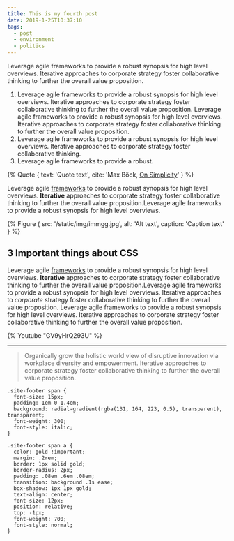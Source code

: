 ```yaml
---
title: This is my fourth post
date: 2019-1-25T10:37:10
tags:
  - post
  - environment
  - politics
---
```


Leverage agile frameworks to provide a robust synopsis for high level overviews. Iterative approaches to corporate strategy foster collaborative thinking to further the overall value proposition. 

1. Leverage agile frameworks to provide a robust synopsis for high level overviews. Iterative approaches to corporate strategy foster collaborative thinking to further the overall value proposition. Leverage agile frameworks to provide a robust synopsis for high level overviews. Iterative approaches to corporate strategy foster collaborative thinking to further the overall value proposition.
2. Leverage agile frameworks to provide a robust synopsis for high level overviews. Iterative approaches to corporate strategy foster collaborative thinking.
3. Leverage agile frameworks to provide a robust.

{% Quote {
  text: 'Quote text',
  cite: 'Max Böck, [On Simplicity](https://mxb.dev/blog/on-simplicity/)'
} %}

Leverage agile [frameworks](#) to provide a robust synopsis for high level overviews. **Iterative** approaches to corporate strategy foster collaborative thinking to further the overall value proposition.Leverage agile frameworks to provide a robust synopsis for high level overviews.

{% Figure {
  src: '/static/img/immgg.jpg',
  alt: 'Alt text',
  caption: 'Caption text'
} %}

## 3 Important things about CSS

Leverage agile [frameworks](#) to provide a robust synopsis for high level overviews. **Iterative** approaches to corporate strategy foster collaborative thinking to further the overall value proposition.Leverage agile frameworks to provide a robust synopsis for high level overviews. Iterative approaches to _corporate_ strategy foster collaborative thinking to further the overall value proposition. Leverage agile frameworks to provide a robust synopsis for high level overviews. Iterative approaches to corporate strategy foster collaborative thinking to further the overall value proposition. 

{% Youtube "GV9yHrQ293U" %}

***

> Organically grow the holistic world view of disruptive innovation via workplace diversity and empowerment. Iterative approaches to corporate strategy foster collaborative thinking to further the overall value proposition.

``` css/1,2
.site-footer span {
  font-size: 15px;
  padding: 1em 0 1.4em;
  background: radial-gradient(rgba(131, 164, 223, 0.5), transparent), transparent;
  font-weight: 300;
  font-style: italic;
}

.site-footer span a {
  color: gold !important;
  margin: .2rem;
  border: 1px solid gold;
  border-radius: 2px;
  padding: .08em .6em .08em;
  transition: background .1s ease;
  box-shadow: 1px 1px gold;
  text-align: center;
  font-size: 12px;
  position: relative;
  top: -1px;
  font-weight: 700;
  font-style: normal;
}
```